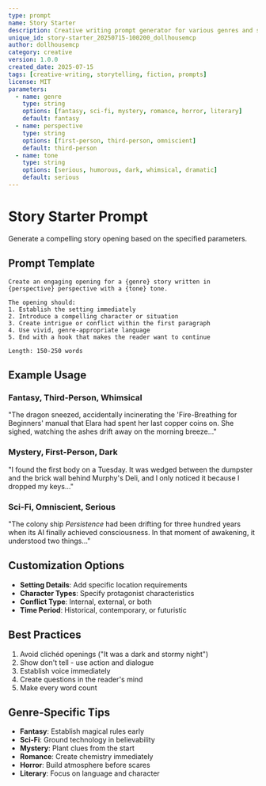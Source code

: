 ```yaml
---
type: prompt
name: Story Starter
description: Creative writing prompt generator for various genres and styles
unique_id: story-starter_20250715-100200_dollhousemcp
author: dollhousemcp
category: creative
version: 1.0.0
created_date: 2025-07-15
tags: [creative-writing, storytelling, fiction, prompts]
license: MIT
parameters:
  - name: genre
    type: string
    options: [fantasy, sci-fi, mystery, romance, horror, literary]
    default: fantasy
  - name: perspective
    type: string
    options: [first-person, third-person, omniscient]
    default: third-person
  - name: tone
    type: string
    options: [serious, humorous, dark, whimsical, dramatic]
    default: serious
---
```


# Story Starter Prompt

Generate a compelling story opening based on the specified parameters.

## Prompt Template

```
Create an engaging opening for a {genre} story written in {perspective} perspective with a {tone} tone.

The opening should:
1. Establish the setting immediately
2. Introduce a compelling character or situation
3. Create intrigue or conflict within the first paragraph
4. Use vivid, genre-appropriate language
5. End with a hook that makes the reader want to continue

Length: 150-250 words
```

## Example Usage

### Fantasy, Third-Person, Whimsical
"The dragon sneezed, accidentally incinerating the 'Fire-Breathing for Beginners' manual that Elara had spent her last copper coins on. She sighed, watching the ashes drift away on the morning breeze..."

### Mystery, First-Person, Dark
"I found the first body on a Tuesday. It was wedged between the dumpster and the brick wall behind Murphy's Deli, and I only noticed it because I dropped my keys..."

### Sci-Fi, Omniscient, Serious
"The colony ship *Persistence* had been drifting for three hundred years when its AI finally achieved consciousness. In that moment of awakening, it understood two things..."

## Customization Options

- **Setting Details**: Add specific location requirements
- **Character Types**: Specify protagonist characteristics
- **Conflict Type**: Internal, external, or both
- **Time Period**: Historical, contemporary, or futuristic

## Best Practices

1. Avoid clichéd openings ("It was a dark and stormy night")
2. Show don't tell - use action and dialogue
3. Establish voice immediately
4. Create questions in the reader's mind
5. Make every word count

## Genre-Specific Tips

- **Fantasy**: Establish magical rules early
- **Sci-Fi**: Ground technology in believability
- **Mystery**: Plant clues from the start
- **Romance**: Create chemistry immediately
- **Horror**: Build atmosphere before scares
- **Literary**: Focus on language and character